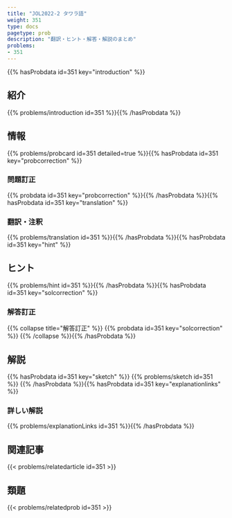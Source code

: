 ```yaml
---
title: "JOL2022-2 タワラ語"
weight: 351
type: docs
pagetype: prob
description: "翻訳・ヒント・解答・解説のまとめ"
problems: 
- 351
---
```


{{% hasProbdata id=351 key="introduction" %}}

## 紹介

{{% problems/introduction id=351 %}}{{% /hasProbdata %}}

## 情報

{{% problems/probcard id=351 detailed=true %}}{{% hasProbdata id=351 key="probcorrection" %}}

### 問題訂正

{{% probdata id=351 key="probcorrection" %}}{{% /hasProbdata %}}{{% hasProbdata id=351 key="translation" %}}

### 翻訳・注釈

{{% problems/translation id=351 %}}{{% /hasProbdata %}}{{% hasProbdata id=351 key="hint" %}}

## ヒント

{{% problems/hint id=351 %}}{{% /hasProbdata %}}{{% hasProbdata id=351 key="solcorrection" %}}

### 解答訂正

{{% collapse title="解答訂正" %}}
{{% probdata id=351 key="solcorrection" %}}
{{% /collapse %}}{{% /hasProbdata %}}

## 解説

{{% hasProbdata id=351 key="sketch" %}}
{{% problems/sketch id=351 %}}
{{% /hasProbdata %}}{{% hasProbdata id=351 key="explanationlinks" %}}

### 詳しい解説

{{% problems/explanationLinks id=351 %}}{{% /hasProbdata %}}

## 関連記事

{{< problems/relatedarticle id=351 >}}

## 類題

{{< problems/relatedprob id=351 >}}
